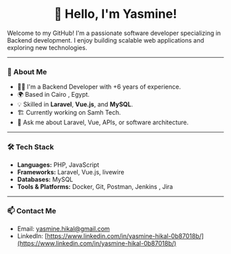 <h1 align="center">👋 Hello, I'm Yasmine!</h1>

Welcome to my GitHub! I'm a passionate software developer specializing in Backend development. I enjoy building scalable web applications and exploring new technologies.

---

### 🚀 About Me

- 👩‍💻 I'm a Backend Developer with +6 years of experience.
- 🌍 Based in Cairo , Egypt.
- 💡 Skilled in **Laravel**, **Vue.js**, and **MySQL**.
- 🏗️ Currently working on Samh Tech.
- 💬 Ask me about Laravel, Vue, APIs, or software architecture.

---

### 🛠️ Tech Stack

- **Languages:** PHP, JavaScript  
- **Frameworks:** Laravel, Vue.js, livewire  
- **Databases:** MySQL  
- **Tools & Platforms:** Docker, Git, Postman, Jenkins , Jira

---

### 📫 Contact Me

- Email: [yasmine.hikal@gmail.com](mailto:yasmine.hikal@gmail.com)
- LinkedIn: [https://www.linkedin.com/in/yasmine-hikal-0b87018b/](https://www.linkedin.com/in/yasmine-hikal-0b87018b/)
